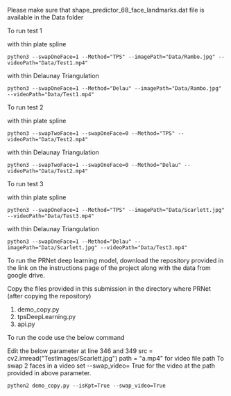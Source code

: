 
Please make sure that shape_predictor_68_face_landmarks.dat file is available in the Data folder

To run test 1 

with thin plate spline
```
python3 --swapOneFace=1 --Method="TPS" --imagePath="Data/Rambo.jpg" --videoPath="Data/Test1.mp4" 
```

with thin Delaunay Triangulation
```
python3 --swapOneFace=1 --Method="Delau" --imagePath="Data/Rambo.jpg" --videoPath="Data/Test1.mp4" 
```

To run test 2

with thin plate spline
```
python3 --swapTwoFace=1 --swapOneFace=0 --Method="TPS" --videoPath="Data/Test2.mp4" 
```

with thin Delaunay Triangulation
```
python3 --swapTwoFace=1 --swapOneFace=0 --Method="Delau" --videoPath="Data/Test2.mp4" 
```

To run test 3

with thin plate spline
```
python3 --swapOneFace=1 --Method="TPS" --imagePath="Data/Scarlett.jpg" --videoPath="Data/Test3.mp4" 
```

with thin Delaunay Triangulation
```
python3 --swapOneFace=1 --Method="Delau" --imagePath="Data/Scarlett.jpg" --videoPath="Data/Test3.mp4" 
```


To run the PRNet deep learning model, download the repository provided in the link on the instructions page of the project along with the data from google drive.

Copy the files provided in this submission in the directory where PRNet (after copying the repository)
1) demo_copy.py
2) tpsDeepLearning.py
3) api.py

To run the code use the below command

Edit the below parameter at line 346 and 349
src = cv2.imread("TestImages/Scarlett.jpg")
path = "a.mp4" for video file path
To swap 2 faces in a video set --swap_video= True for the video at the path provided in above parameter.

```
python2 demo_copy.py --isKpt=True --swap_video=True
```

